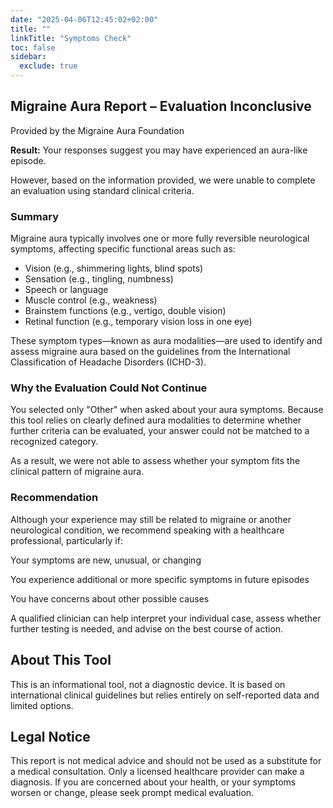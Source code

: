 ```yaml
---
date: "2025-04-06T12:45:02+02:00"
title: ""
linkTitle: "Symptoms Check"
toc: false
sidebar:
  exclude: true
---
```


<!--
#### {{< pdfdownload file="X-Migraine-Aura-Report.pdf" text="View and download the PDF" >}}
-->

## Migraine Aura Report – Evaluation Inconclusive

Provided by the Migraine Aura Foundation

**Result:** Your responses suggest you may have experienced an aura-like episode.

However, based on the information provided, we were unable to complete an evaluation using standard clinical criteria.

### Summary

Migraine aura typically involves one or more fully reversible neurological symptoms, affecting specific functional areas such as:

- Vision (e.g., shimmering lights, blind spots)
- Sensation (e.g., tingling, numbness)
- Speech or language
- Muscle control (e.g., weakness)
- Brainstem functions (e.g., vertigo, double vision)
- Retinal function (e.g., temporary vision loss in one eye)

These symptom types—known as aura modalities—are used to identify and assess migraine aura based on the guidelines from the International Classification of Headache Disorders (ICHD-3).

### Why the Evaluation Could Not Continue

You selected only "Other" when asked about your aura symptoms. Because this tool relies on clearly defined aura modalities to determine whether further criteria can be evaluated, your answer could not be matched to a recognized category.

As a result, we were not able to assess whether your symptom fits the clinical pattern of migraine aura.

### Recommendation

Although your experience may still be related to migraine or another neurological condition, we recommend speaking with a healthcare professional, particularly if:

Your symptoms are new, unusual, or changing

You experience additional or more specific symptoms in future episodes

You have concerns about other possible causes

A qualified clinician can help interpret your individual case, assess whether further testing is needed, and advise on the best course of action.

## About This Tool
This is an informational tool, not a diagnostic device. It is based on international clinical guidelines but relies entirely on self-reported data and limited options.

## Legal Notice
This report is not medical advice and should not be used as a substitute for a medical consultation. Only a licensed healthcare provider can make a diagnosis. If you are concerned about your health, or your symptoms worsen or change, please seek prompt medical evaluation.
